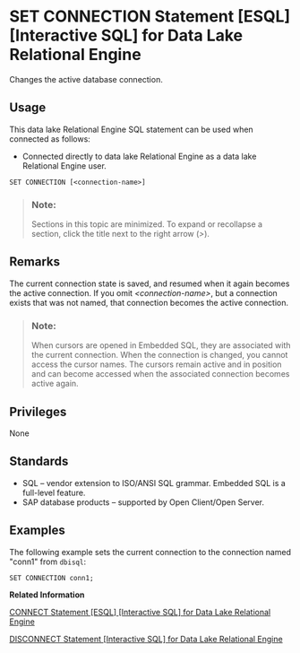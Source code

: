<!-- loioa6257ba384f2101591acda39e1122d9f -->

# SET CONNECTION Statement \[ESQL\] \[Interactive SQL\] for Data Lake Relational Engine

Changes the active database connection.



<a name="loioa6257ba384f2101591acda39e1122d9f__section_ovp_dvr_znb"/>

## Usage

This data lake Relational Engine SQL statement can be used when connected as follows:

-   Connected directly to data lake Relational Engine as a data lake Relational Engine user.



```
SET CONNECTION [<connection-name>]
```



> ### Note:  
> Sections in this topic are minimized. To expand or recollapse a section, click the title next to the right arrow \(*\>*\).



<a name="loioa6257ba384f2101591acda39e1122d9f__IQ_Usage"/>

## Remarks

The current connection state is saved, and resumed when it again becomes the active connection. If you omit *<connection-name\>*, but a connection exists that was not named, that connection becomes the active connection.

> ### Note:  
> When cursors are opened in Embedded SQL, they are associated with the current connection. When the connection is changed, you cannot access the cursor names. The cursors remain active and in position and can become accessed when the associated connection becomes active again.



<a name="loioa6257ba384f2101591acda39e1122d9f__IQ_Permissions"/>

## Privileges

None



<a name="loioa6257ba384f2101591acda39e1122d9f__IQ_Standards"/>

## Standards

-   SQL – vendor extension to ISO/ANSI SQL grammar. Embedded SQL is a full-level feature.
-   SAP database products – supported by Open Client/Open Server.



<a name="loioa6257ba384f2101591acda39e1122d9f__IQ_Examples"/>

## Examples

The following example sets the current connection to the connection named "conn1" from `dbisql`:

```
SET CONNECTION conn1;
```

**Related Information**  


[CONNECT Statement \[ESQL\] \[Interactive SQL\] for Data Lake Relational Engine](connect-statement-esql-interactive-sql-for-data-lake-relational-engine-a6164a2.md "Establishes a connection to the database identified by database-name running on the server identified by engine-name.")

[DISCONNECT Statement \[Interactive SQL\] for Data Lake Relational Engine](disconnect-statement-interactive-sql-for-data-lake-relational-engine-a61bf2a.md "Drops a connection with the database.")

